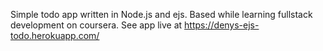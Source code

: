 Simple todo app written in Node.js and ejs. Based while learning fullstack development on coursera.
See app live at https://denys-ejs-todo.herokuapp.com/